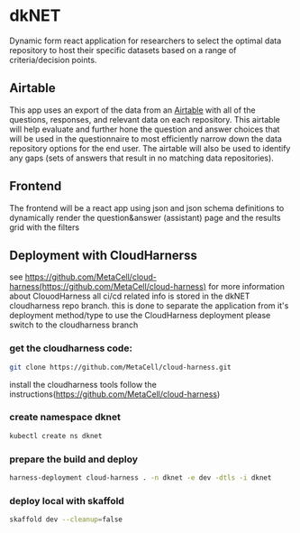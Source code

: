 # dkNET

Dynamic form react application for researchers to select the optimal data repository to host their specific datasets based on a range of criteria/decision points.

## Airtable
This app uses an export of the data from an [Airtable](https://airtable.com/app8GwPKlzcZUj3lo/tbl1MlrNkhooEICAO/viwA2ojmLSzK6Rp9O?blocks=bipEsrvzj2eFyT1Dw) with all of the questions, responses, and relevant data on each repository. This airtable will help evaluate and further hone the question and answer choices that will be used in the questionnaire to most efficiently narrow down the data repository options for the end user. The airtable will also be used to identify any gaps (sets of answers that result in no matching data repositories).

## Frontend
The frontend will be a react app using json and json schema definitions to dynamically render the question&answer (assistant) page and the results grid with the filters

## Deployment with CloudHarnerss
see https://github.com/MetaCell/cloud-harness(https://github.com/MetaCell/cloud-harness) for more information about ClouodHarness
all ci/cd related info is stored in the dkNET cloudharness repo branch.
this is done to separate the application from it's deployment method/type
to use the CloudHarness deployment please switch to the cloudharness branch

### get the cloudharness code:
```bash
git clone https://github.com/MetaCell/cloud-harness.git
```

install the cloudharness tools
follow the instructions(https://github.com/MetaCell/cloud-harness)

### create namespace dknet
```bash
kubectl create ns dknet
```

### prepare the build and deploy
```bash
harness-deployment cloud-harness . -n dknet -e dev -dtls -i dknet
```

### deploy local with skaffold
```bash
skaffold dev --cleanup=false
```
